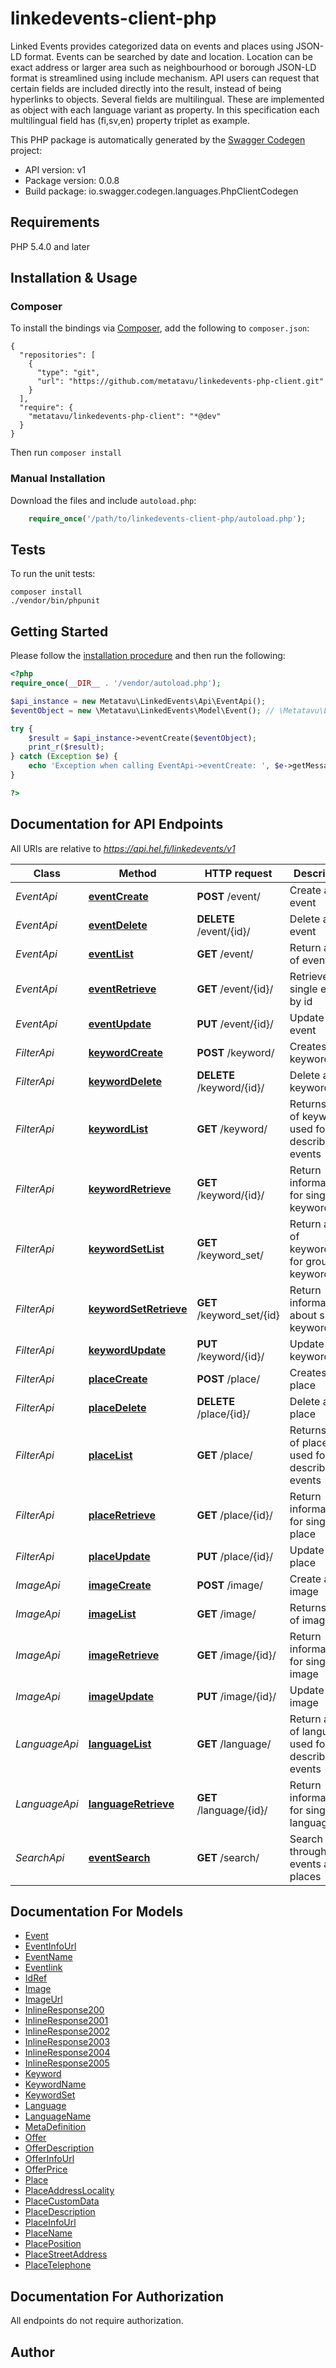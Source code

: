 # linkedevents-client-php
Linked Events provides categorized data on events and places using JSON-LD format.  Events can be searched by date and location. Location can be exact address or larger area such as neighbourhood or borough  JSON-LD format is streamlined using include mechanism. API users can request that certain fields are included directly into the result, instead of being hyperlinks to objects.  Several fields are multilingual. These are implemented as object with each language variant as property. In this specification each multilingual field has (fi,sv,en) property triplet as example.

This PHP package is automatically generated by the [Swagger Codegen](https://github.com/swagger-api/swagger-codegen) project:

- API version: v1
- Package version: 0.0.8
- Build package: io.swagger.codegen.languages.PhpClientCodegen

## Requirements

PHP 5.4.0 and later

## Installation & Usage
### Composer

To install the bindings via [Composer](http://getcomposer.org/), add the following to `composer.json`:

```
{
  "repositories": [
    {
      "type": "git",
      "url": "https://github.com/metatavu/linkedevents-php-client.git"
    }
  ],
  "require": {
    "metatavu/linkedevents-php-client": "*@dev"
  }
}
```

Then run `composer install`

### Manual Installation

Download the files and include `autoload.php`:

```php
    require_once('/path/to/linkedevents-client-php/autoload.php');
```

## Tests

To run the unit tests:

```
composer install
./vendor/bin/phpunit
```

## Getting Started

Please follow the [installation procedure](#installation--usage) and then run the following:

```php
<?php
require_once(__DIR__ . '/vendor/autoload.php');

$api_instance = new Metatavu\LinkedEvents\Api\EventApi();
$eventObject = new \Metatavu\LinkedEvents\Model\Event(); // \Metatavu\LinkedEvents\Model\Event | 

try {
    $result = $api_instance->eventCreate($eventObject);
    print_r($result);
} catch (Exception $e) {
    echo 'Exception when calling EventApi->eventCreate: ', $e->getMessage(), PHP_EOL;
}

?>
```

## Documentation for API Endpoints

All URIs are relative to *https://api.hel.fi/linkedevents/v1*

Class | Method | HTTP request | Description
------------ | ------------- | ------------- | -------------
*EventApi* | [**eventCreate**](docs/Api/EventApi.md#eventcreate) | **POST** /event/ | Create a new event
*EventApi* | [**eventDelete**](docs/Api/EventApi.md#eventdelete) | **DELETE** /event/{id}/ | Delete an event
*EventApi* | [**eventList**](docs/Api/EventApi.md#eventlist) | **GET** /event/ | Return a list of events
*EventApi* | [**eventRetrieve**](docs/Api/EventApi.md#eventretrieve) | **GET** /event/{id}/ | Retrieve single event by id
*EventApi* | [**eventUpdate**](docs/Api/EventApi.md#eventupdate) | **PUT** /event/{id}/ | Update an event
*FilterApi* | [**keywordCreate**](docs/Api/FilterApi.md#keywordcreate) | **POST** /keyword/ | Creates new keyword
*FilterApi* | [**keywordDelete**](docs/Api/FilterApi.md#keyworddelete) | **DELETE** /keyword/{id}/ | Delete a keyword
*FilterApi* | [**keywordList**](docs/Api/FilterApi.md#keywordlist) | **GET** /keyword/ | Returns a list of keywords used for describing events
*FilterApi* | [**keywordRetrieve**](docs/Api/FilterApi.md#keywordretrieve) | **GET** /keyword/{id}/ | Return information for single keyword
*FilterApi* | [**keywordSetList**](docs/Api/FilterApi.md#keywordsetlist) | **GET** /keyword_set/ | Return as list of keyword_sets for grouping keywords
*FilterApi* | [**keywordSetRetrieve**](docs/Api/FilterApi.md#keywordsetretrieve) | **GET** /keyword_set/{id} | Return information about single keyword_set
*FilterApi* | [**keywordUpdate**](docs/Api/FilterApi.md#keywordupdate) | **PUT** /keyword/{id}/ | Update a keyword
*FilterApi* | [**placeCreate**](docs/Api/FilterApi.md#placecreate) | **POST** /place/ | Creates new place
*FilterApi* | [**placeDelete**](docs/Api/FilterApi.md#placedelete) | **DELETE** /place/{id}/ | Delete a place
*FilterApi* | [**placeList**](docs/Api/FilterApi.md#placelist) | **GET** /place/ | Returns list of places used for describing events
*FilterApi* | [**placeRetrieve**](docs/Api/FilterApi.md#placeretrieve) | **GET** /place/{id}/ | Return information for single place
*FilterApi* | [**placeUpdate**](docs/Api/FilterApi.md#placeupdate) | **PUT** /place/{id}/ | Update a place
*ImageApi* | [**imageCreate**](docs/Api/ImageApi.md#imagecreate) | **POST** /image/ | Create a new image
*ImageApi* | [**imageList**](docs/Api/ImageApi.md#imagelist) | **GET** /image/ | Returns a list of images
*ImageApi* | [**imageRetrieve**](docs/Api/ImageApi.md#imageretrieve) | **GET** /image/{id}/ | Return information for single image
*ImageApi* | [**imageUpdate**](docs/Api/ImageApi.md#imageupdate) | **PUT** /image/{id}/ | Update an image
*LanguageApi* | [**languageList**](docs/Api/LanguageApi.md#languagelist) | **GET** /language/ | Return a list of languages used for describing events
*LanguageApi* | [**languageRetrieve**](docs/Api/LanguageApi.md#languageretrieve) | **GET** /language/{id}/ | Return information for single language
*SearchApi* | [**eventSearch**](docs/Api/SearchApi.md#eventsearch) | **GET** /search/ | Search through events and places


## Documentation For Models

 - [Event](docs/Model/Event.md)
 - [EventInfoUrl](docs/Model/EventInfoUrl.md)
 - [EventName](docs/Model/EventName.md)
 - [Eventlink](docs/Model/Eventlink.md)
 - [IdRef](docs/Model/IdRef.md)
 - [Image](docs/Model/Image.md)
 - [ImageUrl](docs/Model/ImageUrl.md)
 - [InlineResponse200](docs/Model/InlineResponse200.md)
 - [InlineResponse2001](docs/Model/InlineResponse2001.md)
 - [InlineResponse2002](docs/Model/InlineResponse2002.md)
 - [InlineResponse2003](docs/Model/InlineResponse2003.md)
 - [InlineResponse2004](docs/Model/InlineResponse2004.md)
 - [InlineResponse2005](docs/Model/InlineResponse2005.md)
 - [Keyword](docs/Model/Keyword.md)
 - [KeywordName](docs/Model/KeywordName.md)
 - [KeywordSet](docs/Model/KeywordSet.md)
 - [Language](docs/Model/Language.md)
 - [LanguageName](docs/Model/LanguageName.md)
 - [MetaDefinition](docs/Model/MetaDefinition.md)
 - [Offer](docs/Model/Offer.md)
 - [OfferDescription](docs/Model/OfferDescription.md)
 - [OfferInfoUrl](docs/Model/OfferInfoUrl.md)
 - [OfferPrice](docs/Model/OfferPrice.md)
 - [Place](docs/Model/Place.md)
 - [PlaceAddressLocality](docs/Model/PlaceAddressLocality.md)
 - [PlaceCustomData](docs/Model/PlaceCustomData.md)
 - [PlaceDescription](docs/Model/PlaceDescription.md)
 - [PlaceInfoUrl](docs/Model/PlaceInfoUrl.md)
 - [PlaceName](docs/Model/PlaceName.md)
 - [PlacePosition](docs/Model/PlacePosition.md)
 - [PlaceStreetAddress](docs/Model/PlaceStreetAddress.md)
 - [PlaceTelephone](docs/Model/PlaceTelephone.md)


## Documentation For Authorization

 All endpoints do not require authorization.


## Author




